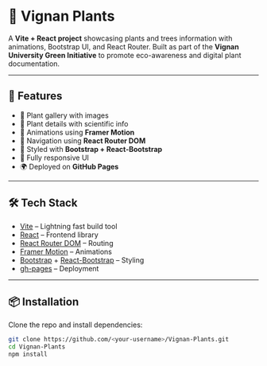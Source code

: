 # 🌱 Vignan Plants  

A **Vite + React project** showcasing plants and trees information with animations, Bootstrap UI, and React Router. Built as part of the **Vignan University Green Initiative** to promote eco-awareness and digital plant documentation.  

---

## 🚀 Features  
- 📸 Plant gallery with images  
- 🌿 Plant details with scientific info  
- 🎨 Animations using **Framer Motion**  
- 🧭 Navigation using **React Router DOM**  
- 🎨 Styled with **Bootstrap + React-Bootstrap**  
- 📱 Fully responsive UI  
- 🌍 Deployed on **GitHub Pages**  

---

## 🛠️ Tech Stack  
- [Vite](https://vitejs.dev/) – Lightning fast build tool  
- [React](https://react.dev/) – Frontend library  
- [React Router DOM](https://reactrouter.com/) – Routing  
- [Framer Motion](https://www.framer.com/motion/) – Animations  
- [Bootstrap](https://getbootstrap.com/) + [React-Bootstrap](https://react-bootstrap.github.io/) – Styling  
- [gh-pages](https://www.npmjs.com/package/gh-pages) – Deployment  

---

## 📦 Installation  

Clone the repo and install dependencies:  
```bash
git clone https://github.com/<your-username>/Vignan-Plants.git
cd Vignan-Plants
npm install
